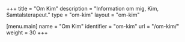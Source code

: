 +++
title = "Om Kim"
description = "Information om mig, Kim, Samtalsterapeut."
type = "om-kim"
layout = "om-kim"

[menu.main]
name = "Om Kim"
identifier = "om-kim"
url = "/om-kim/"
weight = 30
+++
